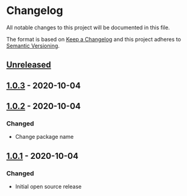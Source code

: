 # Changelog

All notable changes to this project will be documented in this file.

The format is based on [Keep a Changelog](http://keepachangelog.com/en/1.0.0/)
and this project adheres to [Semantic Versioning](http://semver.org/spec/v2.0.0.html).

## [Unreleased]

## [1.0.3] - 2020-10-04

## [1.0.2] - 2020-10-04
### Changed

- Change package name

## [1.0.1] - 2020-10-04
### Changed

- Initial open source release

[unreleased]: https://github.com/seehait/series-renamer/compare/1.0.3...HEAD
[1.0.3]: https://github.com/seehait/seehait/series-renamer/compare/1.0.2...1.0.3
[1.0.2]: https://github.com/seehait/seehait/series-renamer/compare/1.0.1...1.0.2
[1.0.1]: https://github.com/seehait/seehait/series-renamer/compare/1.0.0...1.0.1
[1.0.0]: https://github.com/seehait/seehait/series-renamer/compare/9f4be5741326f2f641164c15dc29a430725d4cfb...1.0.1
